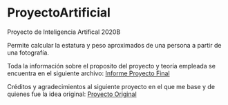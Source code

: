 # ProyectoArtificial
Proyecto de Inteligencia Artifical 2020B

Permite calcular la estatura y peso aproximados de una persona a partir de una fotografía.

Toda la información sobre el proposito del proyecto y teoría empleada se encuentra en el siguiente archivo:
[Informe Proyecto Final](https://github.com/David-Morales-M/Estimar-Peso-y-Estatura---Proyecto-Inteligencia-Artificial/blob/main/InformeProyectoFinal.ipynb)


Créditos y agradecimientos al siguiente proyecto en el que me base y de quienes fue la idea original:
[Proyecto Original](https://github.com/canaltinigne/DeepHeightWeight)
